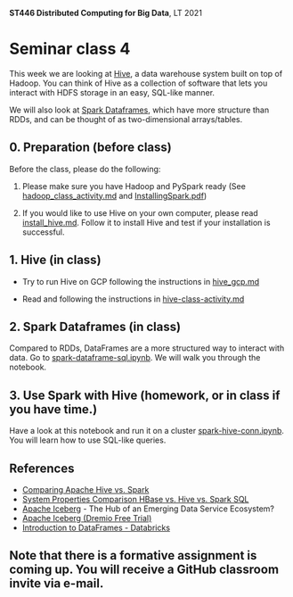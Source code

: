 **ST446 Distributed Computing for Big Data**, LT 2021

# Seminar class 4

This week we are looking at [Hive](https://hive.apache.org/), a data warehouse system built on top of Hadoop. You can think of Hive as a collection of software that lets you interact with HDFS storage in an easy, SQL-like manner.

We will also look at [Spark Dataframes](https://spark.apache.org/docs/2.3.0/sql-programming-guide.html), which have more structure than RDDs, and can be thought of as two-dimensional arrays/tables.

## 0. Preparation (before class)

Before the class, please do the following:

1. Please make sure you have Hadoop and PySpark ready (See [hadoop_class_activity.md](../../Week02/class/hadoop_class_activity.md) and [InstallingSpark.pdf](../../Week03/class/InstallingSpark.pdf))

2. If you would like to use Hive on your own computer, please read [install_hive.md](install_hive.md). Follow it to install Hive and test if your installation is successful.

<!--- 3. Make sure that you managed to accept week 4's assignment on GitHub classoom and upload/push a file. Please let us know, if you have problems. -->


## 1. Hive (in class)

* Try to run Hive on GCP following the instructions in [hive_gcp.md](hive_gcp.md)

* Read and following the instructions in [hive-class-activity.md](hive-class-activity.md)

## 2. Spark Dataframes (in class)

Compared to RDDs, DataFrames are a more structured way to interact with data.
Go to [spark-dataframe-sql.ipynb](spark-dataframe-sql.ipynb).
We will walk you through the notebook.

## 3. Use Spark with Hive (homework, or in class if you have time.)

Have a look at this notebook and run it on a cluster [spark-hive-conn.ipynb](spark-hive-conn.ipynb). You will learn how to use SQL-like queries.

## References

* [Comparing Apache Hive vs. Spark](https://logz.io/blog/hive-vs-spark/#:~:text=Hive%20and%20Spark%20are%20both,more%20modern%20alternative%20to%20MapReduce.)
* [System Properties Comparison HBase vs. Hive vs. Spark SQL](https://db-engines.com/en/system/HBase%3BHive%3BSpark+SQL)
* [Apache Iceberg](https://www.datanami.com/2021/02/08/apache-iceberg-the-hub-of-an-emerging-data-service-ecosystem/) - The Hub of an Emerging Data Service Ecosystem?
* [Apache Iceberg (Dremio Free Trial)](https://www.dremio.com/data-lake/apache-iceberg/)
* [Introduction to DataFrames - Databricks](https://docs.databricks.com/spark/latest/dataframes-datasets/introduction-to-dataframes-python.html)


## Note that there is a formative assignment is coming up. You will receive a GitHub classroom invite via e-mail.
